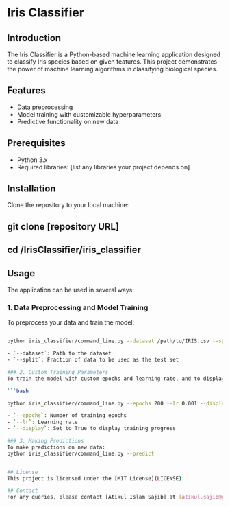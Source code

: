 # Iris Classifier

## Introduction

The Iris Classifier is a Python-based machine learning application designed to classify Iris species based on given features. This project demonstrates the power of machine learning algorithms in classifying biological species.

## Features

- Data preprocessing
- Model training with customizable hyperparameters
- Predictive functionality on new data

## Prerequisites

- Python 3.x
- Required libraries: [list any libraries your project depends on]

## Installation

Clone the repository to your local machine:

## git clone [repository URL]

## cd /IrisClassifier/iris_classifier

## Usage

The application can be used in several ways:

### 1. Data Preprocessing and Model Training

To preprocess your data and train the model:

````bash

python iris_classifier/command_line.py --dataset /path/to/IRIS.csv --split 0.20 --preprocessing

- `--dataset`: Path to the dataset
- `--split`: Fraction of data to be used as the test set

### 2. Custom Training Parameters
To train the model with custom epochs and learning rate, and to display training progress:

```bash

python iris_classifier/command_line.py --epochs 200 --lr 0.001 --display True

- `--epochs`: Number of training epochs
- `--lr`: Learning rate
- `--display`: Set to True to display training progress

### 3. Making Predictions
To make predictions on new data:
python iris_classifier/command_line.py --predict


## License
This project is licensed under the [MIT License](LICENSE).

## Contact
For any queries, please contact [Atikul Islam Sajib] at [atikul.sajib@ptb.de].

````
